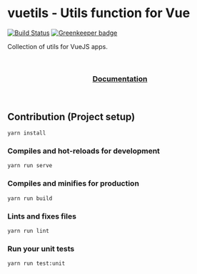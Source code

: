 # vuetils - Utils function for Vue
[![Build Status](https://travis-ci.org/Slashgear/vuetils.svg?branch=master)](https://travis-ci.org/Slashgear/vuetils) [![Greenkeeper badge](https://badges.greenkeeper.io/Slashgear/vuetils.svg)](https://greenkeeper.io/)

Collection of utils for VueJS apps.

<br>

<h3 align="center"><a href="https://slashgear.github.io/vuetils/">Documentation</a></h3>

<br>

## Contribution (Project setup)
```
yarn install
```

### Compiles and hot-reloads for development
```
yarn run serve
```

### Compiles and minifies for production
```
yarn run build
```

### Lints and fixes files
```
yarn run lint
```

### Run your unit tests
```
yarn run test:unit
```

